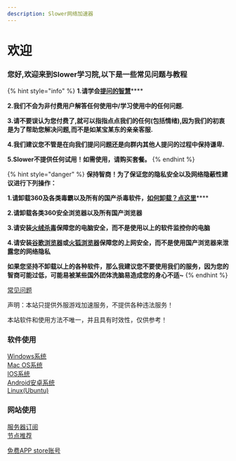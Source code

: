 ```yaml
---
description: Slower网络加速器
---
```


# 欢迎

### **您好,欢迎来到Slower学习院,以下是一些常见问题与教程**

{% hint style="info" %}
**1.请学会**[**提问的智慧**](https://github.com/ryanhanwu/How-To-Ask-Questions-The-Smart-Way/blob/master/README-zh_CN.md#%E5%9C%A8%E6%8F%90%E9%97%AE%E4%B9%8B%E5%89%8D)\*\*\*\*

**2.我们不会为非付费用户解答任何使用中/学习使用中的任何问题.**

**3.请不要误认为您付费了,就可以指指点点我们的任何\(包括情绪\),因为我们的初衷是为了帮助您解决问题,而不是如某宝某东的亲亲客服.**

**4.我们建议您不管是在向我们提问问题还是向群内其他人提问的过程中保持谦卑.**

**5.Slower不提供任何试用！如需使用，请购买套餐。**
{% endhint %}





{% hint style="danger" %}
**保持智商！为了保证您的隐私安全以及网络隐蔽性建议进行下列操作：**

**1.请卸载360及各类毒霸以及所有的国产杀毒软件，**[**如何卸载？点这里**](https://jingyan.baidu.com/article/4d58d5411fe5d99dd4e9c09b.html)\*\*\*\*

**2.请卸载各类360安全浏览器以及所有国产浏览器**

**3.请安装**[**火绒杀毒**](https://www.huorong.cn/)**保障您的电脑安全，而不是使用以上的软件监控你的电脑**

**4.请安装**[**谷歌浏览器**](https://www.google.com/intl/zh-CN/chrome/)**或**[**火狐浏览器**](http://www.firefox.com.cn/)**保障您的上网安全，而不是使用国产浏览器来泄露您的网络隐私**

**如果您坚持不卸载以上的各种软件，那么我建议您不要使用我们的服务，因为您的智商可能过低，可能易被某些国外团体洗脑易造成您的身心不适~**
{% endhint %}

[常见问题](chang-jian-wen-ti/ke-neng-hui-wen-huo-zhe-yi-hou-hui-wen-de-wen-ti.md)

声明：本站只提供外服游戏加速服务，不提供各种违法服务！

本站软件和使用方法不唯一，并且具有时效性，仅供参考！

### 软件使用

[Windows系统](untitled/windows-xi-tong.md)  
[Mac OS系统](untitled/mac-os-xi-tong.md)  
[IOS系统](untitled/ios-xi-tong.md)  
[Android安卓系统](untitled/android-an-zhuo-xi-tong.md)  
[Linux\(Ubuntu\)](untitled/linux-ubuntu.md)

### 网站使用

[服务器订阅](wang-zhan-shi-yong/fu-wu-qi-ding-yue.md)  
[节点推荐](wang-zhan-shi-yong/jie-dian-tui-jian.md)

[免费APP store账号](wang-zhan-shi-yong/mian-fei-app-store-zhang-hao.md)



